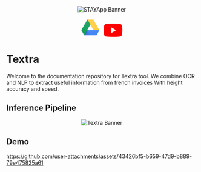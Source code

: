 <div
<p align="center">
    <img src="./public/logo.png" alt="STAYApp Banner" width="100" height="100" />
</p>

<p style="display: flex; align-items: baseline; justify-content: center; gap: 10px;">
    <a href="https://drive.google.com/file/d/15hCqAy40LhObQO6TIlQ7r9s6gfZu2KF0/view?usp=sharing" target="_blank">
        <img src="./assets/drive.png" alt="HuggingFace" width="50" height="50" />
    </a>
    <a href="https://www.youtube.com/watch?v=1-orPAxxu6Q" target="_blank">
        <img src="./assets/youtube.png" alt="youtube" width="50" height="35" />
    </a>
</p>

</div>


# Textra

Welcome to the documentation repository for Textra tool. We combine OCR and NLP to extract useful information from french invoices With height accuracy and speed.

## Inference Pipeline

<p align="center">
    <img src="./assets/Textra_Pipeline.png" alt="Textra Banner"/>
</p>

## Demo

https://github.com/user-attachments/assets/43426bf5-b659-47d9-b889-79e475825a61
